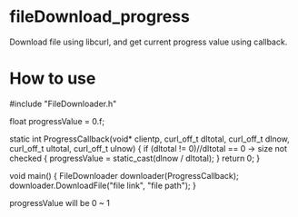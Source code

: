 # fileDownload_progress
Download file using libcurl, and get current progress value using callback.

# How to use
#include "FileDownloader.h"

float progressValue = 0.f;

static int ProgressCallback(void* clientp, curl_off_t dltotal, curl_off_t dlnow, curl_off_t ultotal, curl_off_t ulnow)
{
	if (dltotal != 0)//dltotal == 0 -> size not checked
	{
		progressValue = static_cast<float>(dlnow / dltotal);
	}
	return 0;
}

void main()
{
    FileDownloader downloader(ProgressCallback);
    downloader.DownloadFile("file link", "file path");
}

progressValue will be 0 ~ 1
